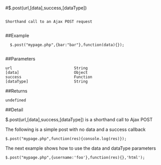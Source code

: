 #$.post(url,[data],success,[dataType])

```

Shorthand call to an Ajax POST request
  
```

##Example

```
  $.post("mypage.php",{bar:"bar"},function(data){});
  
```


##Parameters

```
url                           String
[data]                        Object
success                       Function
[dataType]                    String

```

##Returns

```
undefined
```

##Detail

$.post(url,[data],success,[dataType]) is a shorthand call to Ajax POST


The following is a simple post with no data and a success callback

```
$.post("mypage.php",function(res){console.log(res)});
```

The next example shows how to use the data and dataType parameters

```
$.post("mypage.php",{username:'foo'},function(res){},'html');
```